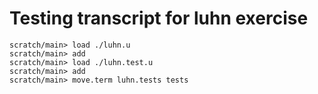 # Testing transcript for luhn exercise

```ucm
scratch/main> load ./luhn.u
scratch/main> add
scratch/main> load ./luhn.test.u
scratch/main> add
scratch/main> move.term luhn.tests tests
```
